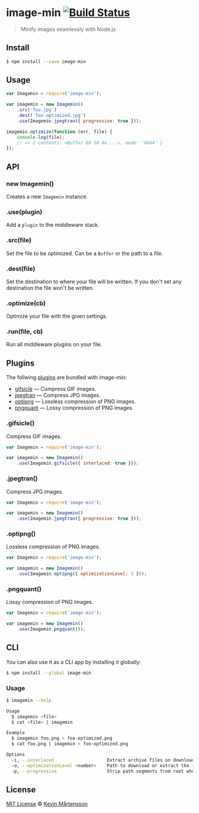 # image-min [![Build Status](https://travis-ci.org/kevva/image-min.svg?branch=master)](https://travis-ci.org/kevva/image-min)

> Minify images seamlessly with Node.js


## Install

```bash
$ npm install --save image-min
```


## Usage

```js
var Imagemin = require('image-min');

var imagemin = new Imagemin()
    .src('foo.jpg')
    .dest('foo-optimized.jpg')
    .use(Imagemin.jpegtran({ progressive: true }));

imagemin.optimize(function (err, file) {
    console.log(file);
    // => { contents: <Buffer 89 50 4e ...>, mode: '0644' }
});
```


## API

### new Imagemin()

Creates a new `Imagemin` instance.

### .use(plugin)

Add a `plugin` to the middleware stack.

### .src(file)

Set the file to be optimized. Can be a `Buffer` or the path to a file.

### .dest(file)

Set the destination to where your file will be written. If you don't set any destination
the file won't be written.

### .optimize(cb)

Optimize your file with the given settings.

### .run(file, cb)

Run all middleware plugins on your file.

## Plugins

The follwing [plugins](https://www.npmjs.org/browse/keyword/imageminplugin) are bundled with image-min:

* [gifsicle](#gifsicle) — Compress GIF images.
* [jpegtran](#jpegtran) — Compress JPG images.
* [optipng](#optipng) — Lossless compression of PNG images.
* [pngquant](#pngquant) — Lossy compression of PNG images.

### .gifsicle()

Compress GIF images.

```js
var Imagemin = require('image-min');

var imagemin = new Imagemin()
    .use(Imagemin.gifsicle({ interlaced: true }));
```

### .jpegtran()

Compress JPG images.

```js
var Imagemin = require('image-min');

var imagemin = new Imagemin()
    .use(Imagemin.jpegtran({ progressive: true }));
```

### .optipng()

Lossless compression of PNG images.

```js
var Imagemin = require('image-min');

var imagemin = new Imagemin()
    .use(Imagemin.optipng({ optimizationLevel: 3 }));
```

### .pngquant()

Lossy compression of PNG images.

```js
var Imagemin = require('image-min');

var imagemin = new Imagemin()
    .use(Imagemin.pngquant());
```

## CLI

You can also use it as a CLI app by installing it globally:

```bash
$ npm install --global image-min
```

### Usage

```bash
$ imagemin --help

Usage
  $ imagemin <file>
  $ cat <file> | imagemin

Example
  $ imagemin foo.png > foo-optimized.png
  $ cat foo.png | imagemin > foo-optimized.png

Options
  -i, --interlaced                    Extract archive files on download
  -o, --optimizationLevel <number>    Path to download or extract the files to
  -p, --progressive                   Strip path segments from root when extracting
```

## License

[MIT License](http://en.wikipedia.org/wiki/MIT_License) © [Kevin Mårtensson](http://kevinmartensson.com)
